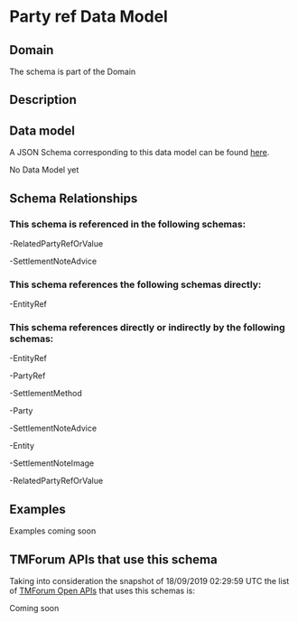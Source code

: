 # Party ref Data Model

## Domain

The  schema is part of the  Domain

## Description



## Data model

A JSON Schema corresponding to this data model can be found
[here](https://github.com/tmforum-rand/schemas/blob/master/EngagedParty/PartyRef.schema.json).

No Data Model yet

## Schema Relationships

### This schema is referenced in the following schemas:

-RelatedPartyRefOrValue

-SettlementNoteAdvice

### This schema references the following schemas directly:

-EntityRef

### This schema references directly or indirectly by the following schemas:

-EntityRef

-PartyRef

-SettlementMethod

-Party

-SettlementNoteAdvice

-Entity

-SettlementNoteImage

-RelatedPartyRefOrValue



## Examples

Examples coming soon

## TMForum APIs that use this schema

Taking into consideration the snapshot of 18/09/2019 02:29:59 UTC the list of [TMForum Open APIs](https://www.tmforum.org/open-apis/) that uses this schemas is:

Coming soon